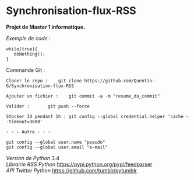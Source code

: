 Synchronisation-flux-RSS
========================

**Projet de Master 1 informatique.**

*Exemple de code :*
```
while(true){
   doNothing();
}
```

Commande Git :
```
Cloner le repo : 	git clone https://github.com/Quentin-G/Synchronisation-flux-RSS

Ajouter un fichier : 	git commit -a -m "resume_du_commit"

Valider :		git push --force
	
Stocker ID pendant 1h : git config --global credential.helper 'cache --timeout=3600'

- - - Autre - - -
 
git config --global user.name "pseudo"
git config --global user.email "e-mail"

```
*Version de Python* 3.4  
*Librairie RSS Python* https://pypi.python.org/pypi/feedparser  
*API Twitter Python* https://github.com/tumblr/pytumblr  
